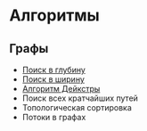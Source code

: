 
# Алгоритмы

## Графы

- [Поиск в глубину](https://github.com/e-polevikov/algorithms/blob/main/graphs/src/dfs.cpp#L6)
- [Поиск в ширину](https://github.com/e-polevikov/algorithms/blob/main/graphs/src/bfs.cpp#L4)
- [Алгоритм Дейкстры](https://github.com/e-polevikov/algorithms/blob/main/graphs/src/dijkstra.cpp#L8)
- Поиск всех кратчайших путей
- Топологическая сортировка
- Потоки в графах

